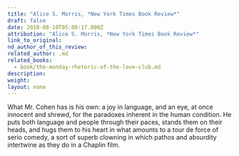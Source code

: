```yaml
---
title: "Alice S. Morris, *New York Times Book Review*"
draft: false
date: 2010-08-10T05:00:17.000Z
attribution: "Alice S. Morris, *New York Times Book Review*"
link_to_original:
nd_author_of_this_review:
related_author: .md
related_books:
  - book/the-monday-rhetoric-of-the-love-club.md
description:
weight:
layout: none
---
```

What Mr. Cohen has is his own: a joy in language, and an eye, at once innocent and shrewd, for the paradoxes inherent in the human condition. He puts both language and people through their paces, stands them on their heads, and hugs them to his heart in what amounts to a tour de force of serio comedy, a sort of superb clowning in which pathos and absurdity intertwine as they do in a Chaplin
film.

